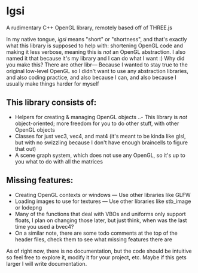 # Igsi
A rudimentary C++ OpenGL library, remotely based off of THREE.js

In my native tongue, *igsi* means "short" or "shortness", and that's exactly what this library is supposed to help with: shortening OpenGL code and making it less verbose, meaning this is *not* an OpenGL abstraction. I also named it that because it's my library and I can do what I want :)
Why did you make this? There are other libr— Because I wanted to stay true to the original low-level OpenGL so I didn't want to use any abstraction libraries, and also coding practice, and also because I can, and also because I usually make things harder for myself

## This library consists of:
- Helpers for creating & managing OpenGL objects
..- This library is *not* object-oriented; more freedom for you to do other stuff, with other OpenGL objects
- Classes for just vec3, vec4, and mat4 (it's meant to be kinda like glsl, but with no swizzling because I don't have enough braincells to figure that out)
- A scene graph system, which does not use any OpenGL, so it's up to you what to do with all the matrices

## Missing features:
- Creating OpenGL contexts or windows — Use other libraries like GLFW
- Loading images to use for textures — Use other libraries like stb_image or lodepng
- Many of the functions that deal with VBOs and uniforms only support floats, I plan on changing those later, but just think, when was the last time you used a bvec4?
- On a similar note, there are some todo comments at the top of the header files, check them to see what missing features there are

As of right now, there is no documentation, but the code should be intuitive so feel free to explore it, modify it for your project, etc. Maybe if this gets larger I will write documentation.
